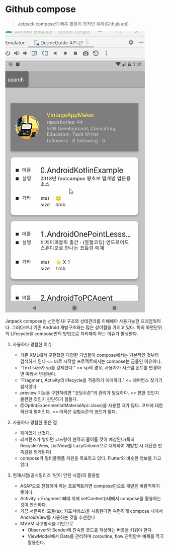 # Github compose
> Jetpack compose의 빠른 활용이 목적인 예제(Github api)

![](search_github.gif)

Jetpack compose는 선언형 UI 구조와 상태관리를 이해해야 사용가능한 프레임웍이다. 그러다보니 기존 Android 개발구조와는 많은 상이함을 가지고 있다. 특히 화면단위의 Lifecycle을 compose만의 방법으로 처리해야 하는 이슈가 발생한다.


1. 사용하다 경험한 이슈
   - 기존 XML에서 구현했던 다양한 기법들이 compose에서는 기본적인 것부터 검색하게 된다 <= 바로 시작할 프로젝트에서는 compose는 금물인 이유이다.
   - "Text size가 sp를 강제한다." <= sp의 경우, 사용자가 시스템 폰트를 변경하면 따라서 변경된다.
   - "Fragment, Activity의 lifecycle을 적용하기 애매하다." <= 레퍼런스 찾기기 쉽지않다
   - preview 기능을 구현하려면 "코딩수준"의 관리가 필요하다. <= 편한 것인지 불편한 것인지 판단하기 힘들다.
   - @OptIn(ExperimentalMaterialApi::class)를 사용할 때가 많다. 코드에 대한 확신이 떨어진다.  <= 아직은 실험수준의 코드가 많다.

2. 사용하다 경험한 좋은 점
   - 재미있게 생겼다.
   - 레퍼런스가 쌓이면 코드량이 현격히 줄어들 것이 예상된다(특히  RecyclerView, ListView를 LazyColumn으로 대체하여 개발할 시 대단한 만족감을 얻게된다)
   - compose가 멀티플랫폼 지원을 목표하고 있다. Flutter와 비슷한 행보를 가고 있다.

3. 현재시점(공식릴리즈 1년이 안된 시점)의 활용법
   - ASAP으로 진행해야 하는 프로젝트라면 compose만으로 개발은 바람직하지 못하다.
   - Activity + Fragment 뼈대 위에 setContent()내에서 compose를 활용하는 것이 안전하다.
   - 가끔 서든파티 모듈(ex: 지도서비스)을 사용한다면 속편하게 compose 내에서 AndroidView를 사용하는 것을 추천한다
   - MVVM 사고방식을 기반으로
     - Observer와 Sender에 친숙한 코드를 작성하는 버릇을 키워야 한다.
     - ViewModel에서 Data를 관리하며 coroutine, flow 관련함수 예제를 적극활용한다.
